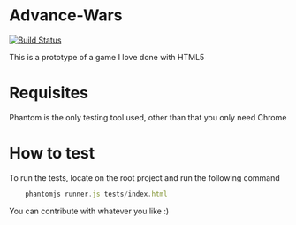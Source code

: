 Advance-Wars
============
[![Build Status](https://travis-ci.org/mmanrique/Advance-Wars.png)](https://travis-ci.org/mmanrique/Advance-Wars)

This is a prototype of a game I love done with HTML5

Requisites
==========
Phantom is the only testing tool used, other than that you only need Chrome

How to test
============
To run the tests, locate on the root project and run the following command
```javascript
    phantomjs runner.js tests/index.html
```

You can contribute with whatever you like :)